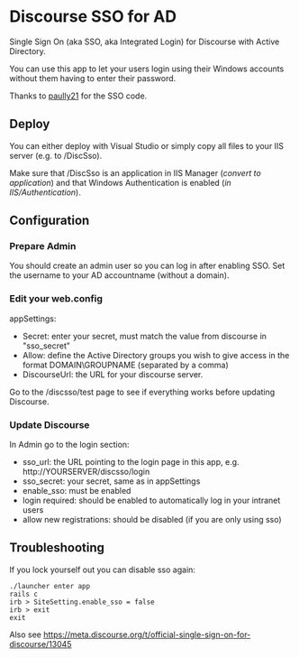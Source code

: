 # Discourse SSO for AD

Single Sign On (aka SSO, aka Integrated Login) for Discourse with Active Directory.

You can use this app to let your users login using their Windows accounts without them having to enter their password.

Thanks to [paully21](https://gist.github.com/paully21/9232979) for the SSO code.

## Deploy

You can either deploy with Visual Studio or simply copy all files to your IIS server (e.g. to /DiscSso).

Make sure that /DiscSso is an application in IIS Manager (*convert to application*) and that Windows Authentication is enabled (*in IIS/Authentication*).

## Configuration

### Prepare Admin

You should create an admin user so you can log in after enabling SSO. Set the username to your AD accountname (without a domain).

### Edit your web.config

appSettings:

- Secret: enter your secret, must match the value from discourse in "sso_secret"
- Allow: define the Active Directory groups you wish to give access in the format DOMAIN\GROUPNAME (separated by a comma)
- DiscourseUrl: the URL for your discourse server.

Go to the /discsso/test page to see if everything works before updating Discourse.

### Update Discourse

In Admin go to the login section:

- sso_url: the URL pointing to the login page in this app, e.g. http://YOURSERVER/discsso/login
- sso_secret: your secret, same as in appSettings
- enable_sso: must be enabled
- login required: should be enabled to automatically log in your intranet users
- allow new registrations: should be disabled (if you are only using sso)

## Troubleshooting

If you lock yourself out you can disable sso again:

```
./launcher enter app
rails c
irb > SiteSetting.enable_sso = false
irb > exit
exit
```

Also see https://meta.discourse.org/t/official-single-sign-on-for-discourse/13045

